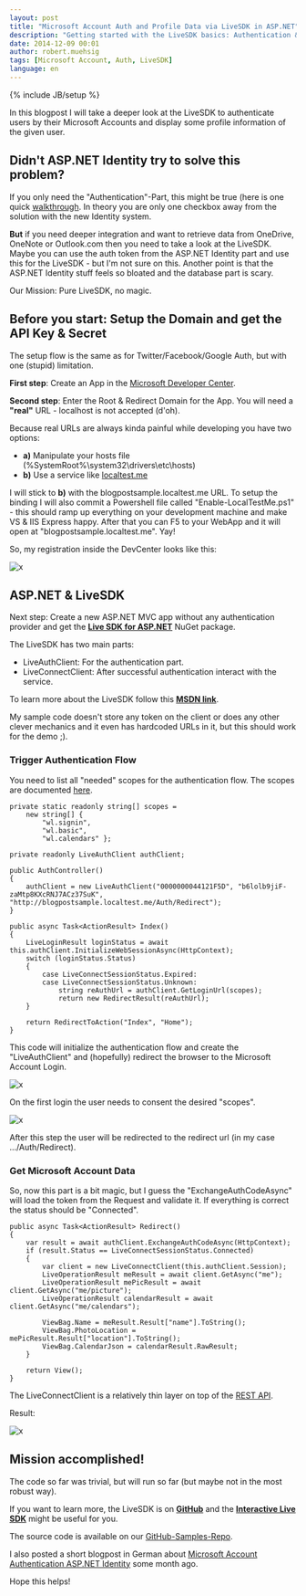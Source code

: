 ```yaml
---
layout: post
title: "Microsoft Account Auth and Profile Data via LiveSDK in ASP.NET"
description: "Getting started with the LiveSDK basics: Authentication & Load Profile Data from the given Microsoft Account."
date: 2014-12-09 00:01
author: robert.muehsig
tags: [Microsoft Account, Auth, LiveSDK]
language: en
---
```

{% include JB/setup %}

In this blogpost I will take a deeper look at the LiveSDK to authenticate users by their Microsoft Accounts and display some profile information of the given user.

## Didn't ASP.NET Identity try to solve this problem?
If you only need the "Authentication"-Part, this might be true (here is one quick [walkthrough](http://www.benday.com/2014/02/25/walkthrough-asp-net-mvc-identity-with-microsoft-account-authentication/). In theory you are only one checkbox away from the solution with the new Identity system.

__But__ if you need deeper integration and want to retrieve data from OneDrive, OneNote or Outlook.com then you need to take a look at the LiveSDK. Maybe you can use the auth token from the ASP.NET Identity part and use this for the LiveSDK - but I'm not sure on this.
Another point is that the ASP.NET Identity stuff feels so bloated and the database part is scary. 

Our Mission: Pure LiveSDK, no magic. 

## Before you start: Setup the Domain and get the API Key & Secret

The setup flow is the same as for Twitter/Facebook/Google Auth, but with one (stupid) limitation.

__First step__: Create an App in the [Microsoft Developer Center](https://account.live.com/developers/applications/index).

__Second step__: Enter the Root & Redirect Domain for the App. You will need a __"real"__ URL - localhost is not accepted (d'oh). 

Because real URLs are always kinda painful while developing you have two options:

* __a)__ Manipulate your hosts file (%SystemRoot%\system32\drivers\etc\hosts)
* __b)__ Use a service like [localtest.me](http://readme.localtest.me/)

I will stick to __b)__ with the blogpostsample.localtest.me URL. To setup the binding I will also commit a Powershell file called "Enable-LocalTestMe.ps1" - this should ramp up everything on your development machine and make VS & IIS Express happy. After that you can F5 to your WebApp and it will open at "blogpostsample.localtest.me". Yay!

So, my registration inside the DevCenter looks like this:

![x]({{BASE_PATH}}/assets/md-images/2014-12-09/registration.png "Microsoft DevCenter Registration")

## ASP.NET & LiveSDK

Next step: Create a new ASP.NET MVC app without any authentication provider and get the __[Live SDK for ASP.NET](https://www.nuget.org/packages/LiveSDKServer/)__ NuGet package.

The LiveSDK has two main parts:

* LiveAuthClient: For the authentication part.
* LiveConnectClient: After successful authentication interact with the service.

To learn more about the LiveSDK follow this __[MSDN link](http://msdn.microsoft.com/en-us/library/hh243641.aspx)__.

My sample code doesn't store any token on the client or does any other clever mechanics and it even has hardcoded URLs in it, but this should work for the demo ;). 


### Trigger Authentication Flow

You need to list all "needed" scopes for the authentication flow. The scopes are documented [here](http://msdn.microsoft.com/en-us/library/hh243646.aspx).

    private static readonly string[] scopes =
        new string[] { 
            "wl.signin", 
            "wl.basic", 
            "wl.calendars" };

    private readonly LiveAuthClient authClient;

    public AuthController()
    {
        authClient = new LiveAuthClient("0000000044121F5D", "b6lolb9jiF-zaMtp8KXcRNJ7ACz37SuK", "http://blogpostsample.localtest.me/Auth/Redirect");
    }

    public async Task<ActionResult> Index()
    {
        LiveLoginResult loginStatus = await this.authClient.InitializeWebSessionAsync(HttpContext);
        switch (loginStatus.Status)
        {
            case LiveConnectSessionStatus.Expired:
            case LiveConnectSessionStatus.Unknown:
                string reAuthUrl = authClient.GetLoginUrl(scopes);
                return new RedirectResult(reAuthUrl);
        }

        return RedirectToAction("Index", "Home");
    }

This code will initialize the authentication flow and create the "LiveAuthClient" and (hopefully) redirect the browser to the Microsoft Account Login. 

![x]({{BASE_PATH}}/assets/md-images/2014-12-09/login.png "Microsoft Account Login")

On the first login the user needs to consent the desired "scopes". 

![x]({{BASE_PATH}}/assets/md-images/2014-12-09/consent.png "Microsoft Account Login - Consent Screen")

After this step the user will be redirected to the redirect url (in my case .../Auth/Redirect).

### Get Microsoft Account Data

So, now this part is a bit magic, but I guess the "ExchangeAuthCodeAsync" will load the token from the Request and validate it. If everything is correct the status should be "Connected". 


    public async Task<ActionResult> Redirect()
    {
        var result = await authClient.ExchangeAuthCodeAsync(HttpContext);
        if (result.Status == LiveConnectSessionStatus.Connected)
        {
            var client = new LiveConnectClient(this.authClient.Session);
            LiveOperationResult meResult = await client.GetAsync("me");
            LiveOperationResult mePicResult = await client.GetAsync("me/picture");
            LiveOperationResult calendarResult = await client.GetAsync("me/calendars");

            ViewBag.Name = meResult.Result["name"].ToString();
            ViewBag.PhotoLocation = mePicResult.Result["location"].ToString();
            ViewBag.CalendarJson = calendarResult.RawResult;
        }

        return View();
    }

The LiveConnectClient is a relatively thin layer on top of the [REST API](http://msdn.microsoft.com/en-us/library/hh243648.aspx).
	
Result:

![x]({{BASE_PATH}}/assets/md-images/2014-12-09/result.png "Microsoft Account Data")

## Mission accomplished! 

The code so far was trivial, but will run so far (but maybe not in the most robust way). 

If you want to learn more, the LiveSDK is on __[GitHub](https://github.com/liveservices/LiveSDK)__ and the __[Interactive Live SDK](http://isdk.dev.live.com/dev/isdk/Default.aspx)__ might be useful for you.

The source code is available on our [GitHub-Samples-Repo](https://github.com/Code-Inside/Samples/tree/master/2014/LiveSample).

I also posted a short blogpost in German about [Microsoft Account Authentication ASP.NET Identity](http://blog.codeinside.eu/2014/07/06/microsoft-account-login-via-asp-net-identity/) some month ago.

Hope this helps!